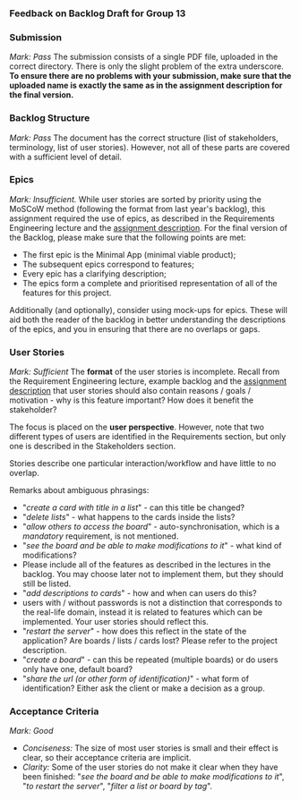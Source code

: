 ### Feedback on Backlog Draft for Group 13

### Submission

*Mark: Pass*
The submission consists of a single PDF file, uploaded in the correct directory. There is only the slight problem of the extra underscore. 
**To ensure there are no problems with your submission, make sure that the uploaded name is exactly the same as in the assignment description for the final version.**

### Backlog Structure

*Mark: Pass*
The document has the correct structure (list of stakeholders, terminology, list of user stories). However, not all of these parts are covered with a sufficient level of detail.

### Epics

*Mark: Insufficient.*
While user stories are sorted by priority using the MoSCoW method (following the format from last year's backlog), this assignment required the use of epics, as described in the Requirements Engineering lecture and the [assignment description](https://se.ewi.tudelft.nl/oopp/assignments/backlog/#epics).
For the final version of the Backlog, please make sure that the following points are met:
- The first epic is the Minimal App (minimal viable product);
- The subsequent epics correspond to features;
- Every epic has a clarifying description;
- The epics form a complete and prioritised representation of all of the features for this project.

Additionally (and optionally), consider using mock-ups for epics. These will aid both the reader of the backlog in better understanding the descriptions of the epics, and you in ensuring that there are no overlaps or gaps.

### User Stories

*Mark: Sufficient*
The **format** of the user stories is incomplete. Recall from the Requirement Engineering lecture, example backlog and the [assignment description](https://se.ewi.tudelft.nl/oopp/assignments/backlog/#user-stories-1) that user stories should also contain reasons / goals / motivation - why is this feature important? How does it benefit the stakeholder?

The focus is placed on the **user perspective**. However, note that two different types of users are identified in the Requirements section, but only one is described in the Stakeholders section.

Stories describe one particular interaction/workflow and have little to no overlap.

Remarks about ambiguous phrasings:
- "*create a card with title in a list*" - can this title be changed?
- "*delete lists*" - what happens to the cards inside the lists?
- "*allow others to access the board*" - auto-synchronisation, which is a *mandatory* requirement, is not mentioned.
- "*see the board and be able to make modifications to it*" - what kind of modifications?
- Please include all of the features as described in the lectures in the backlog. You may choose later not to implement them, but they should still be listed.
- "*add descriptions to cards*" - how and when can users do this?
- users with / without passwords is not a distinction that corresponds to the real-life domain, instead it is related to features which can be implemented. Your user stories should reflect this.
- "*restart the server*" - how does this reflect in the state of the application? Are boards / lists / cards lost? Please refer to the project description.
- "*create a board*" - can this be repeated (multiple boards) or do users only have one, default board?
- "*share the url (or other form of identification)*" - what form of identification? Either ask the client or make a decision as a group.

### Acceptance Criteria

*Mark: Good*
- *Conciseness:* The size of most user stories is small and their effect is clear, so their acceptance criteria are implicit.
- *Clarity:* Some of the user stories do not make it clear when they have been finished:
"*see the board and be able to make modifications to it*", "*to restart the server*", "*filter a list or board by tag*".